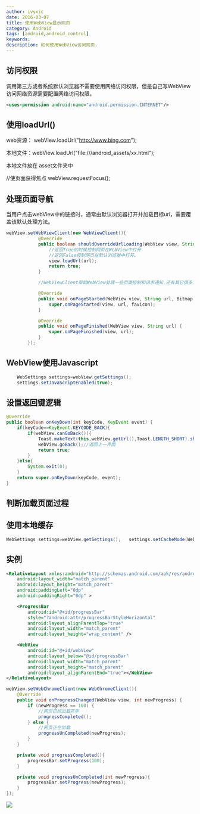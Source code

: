 ```yaml
---
author: ivyxjc
date: 2016-03-07
title: 使用WebView显示网页
category: Android
tags: [android,android_control]
keywords:
description: 如何使用WebView访问网页.
---
```


## 访问权限

调用第三方或者系统默认浏览器不需要使用网络访问权限，但是自己写WebView访问网络资源需要配置网络访问权限。

```xml
<uses-permission android:name="android.permission.INTERNET"/>
```


## 使用loadUrl()

web资源： webView.loadUrl("http://www.bing.com");

本地文件：webView.loadUrl("file:///android_assets/xx.html");

本地文件放在 asset文件夹中

//使页面获得焦点
webView.requestFocus();

## 处理页面导航

当用户点击webView中的链接时，通常由默认浏览器打开并加载目标url，需要覆盖该默认处理方法。

```java
webView.setWebViewClient(new WebViewClient(){
            @Override
            public boolean shouldOverrideUrlLoading(WebView view, String url) {
                //返回True的时候控制网页在WebView中打开
                //返回False控制网页在默认浏览器中打开。
                view.loadUrl(url);
                return true;
            }

            //WebViewClient帮助WebView处理一些页面控制和请求通知,还有其它很多方法，如下

            @Override
            public void onPageStarted(WebView view, String url, Bitmap favicon) {
                super.onPageStarted(view, url, favicon);
            }

            @Override
            public void onPageFinished(WebView view, String url) {
                super.onPageFinished(view, url);
            }
        });
```

## WebView使用Javascript

```java
    WebSettings settings=webView.getSettings();
    settings.setJavaScriptEnabled(true);
```

## 设置返回键逻辑

```java
@Override
public boolean onKeyDown(int keyCode, KeyEvent event) {
    if(keyCode==KeyEvent.KEYCODE_BACK){
        if(webView.canGoBack()){
            Toast.makeText(this,webView.getUrl(),Toast.LENGTH_SHORT).show();
            webView.goBack();//返回上一界面
            return true;
        }
    }else{
        System.exit(0);
    }
    return super.onKeyDown(keyCode, event);
}
```

## 判断加载页面过程


## 使用本地缓存

```java
WebSettings settings=webView.getSettings();   settings.setCacheMode(WebSettings.LOAD_CACHE_ELSE_NETWORK);
```



## 实例

```xml
<RelativeLayout xmlns:android="http://schemas.android.com/apk/res/android"
    android:layout_width="match_parent"
    android:layout_height="match_parent"
    android:paddingLeft="0dp"
    android:paddingRight="0dp" >

    <ProgressBar
        android:id="@+id/progressBar"
        style="?android:attr/progressBarStyleHorizontal"
        android:layout_alignParentTop="true"
        android:layout_width="match_parent"
        android:layout_height="wrap_content" />

    <WebView
        android:id="@+id/webView"
        android:layout_below="@id/progressBar"
        android:layout_width="match_parent"
        android:layout_height="match_parent"
        android:layout_alignParentEnd="true"></WebView>
</RelativeLayout>
```

```java
webView.setWebChromeClient(new WebChromeClient(){
    @Override
    public void onProgressChanged(WebView view, int newProgress) {
        if (newProgress == 100) {
            //网页已经加载完毕
            progressCompleted();
        } else {
            //网页正在加载
            progressUnCompleted(newProgress);
        }
    }

    private void progressCompleted(){
        progressBar.setProgress(100);
    }

    private void progressUnCompleted(int newProgress){
        progressBar.setProgress(newProgress);
    }
});
```

![](http://oezmbgg4j.bkt.clouddn.com/webview.gif)
